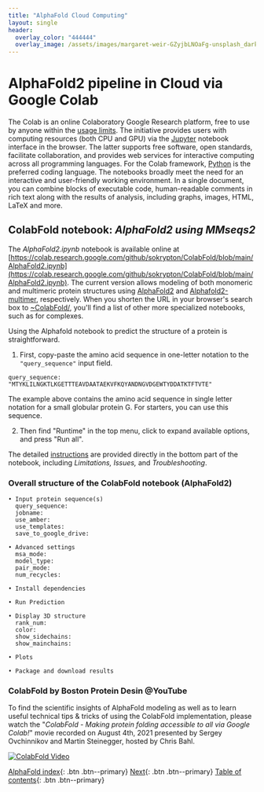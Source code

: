 ```yaml
---
title: "AlphaFold Cloud Computing"
layout: single
header:
  overlay_color: "444444"
  overlay_image: /assets/images/margaret-weir-GZyjbLNOaFg-unsplash_dark.jpg
---
```




# AlphaFold2 pipeline in Cloud via Google Colab

The Colab is an online Colaboratory Google Research platform, free to use by anyone within the [usage limits](https://research.google.com/colaboratory/faq.html#resource-limits). The initiative provides users with computing resources (both CPU and GPU) via the [Jupyter](https://jupyter.org) notebook interface in the browser. The latter supports free software, open standards, facilitate collaboration, and provides web services for interactive computing across all programming languages. For the Colab framework, [Python](https://www.python.org) is the preferred coding language. The notebooks broadly meet the need for an interactive and user-friendly working environment. In a single document, you can combine blocks of executable code, human-readable comments in rich text along with the results of analysis, including graphs, images, HTML, LaTeX and more.

## ColabFold notebook: *AlphaFold2 using MMseqs2*

The *AlphaFold2.ipynb* notebook is available online at [https://colab.research.google.com/github/sokrypton/ColabFold/blob/main/AlphaFold2.ipynb](https://colab.research.google.com/github/sokrypton/ColabFold/blob/main/AlphaFold2.ipynb). The current version allows modeling of both monomeric and multimeric protein structures using  [AlphaFold2](https://www.nature.com/articles/s41586-021-03819-2) and [Alphafold2-multimer](https://www.biorxiv.org/content/10.1101/2021.10.04.463034v1), respectively. When you shorten the URL in your browser's search box to [~ColabFold/](https://colab.research.google.com/github/sokrypton/ColabFold/), you'll find a list of other more specialized notebooks, such as for complexes.

Using the Alphafold notebook to predict the structure of a protein is straightforward.

1. First, copy-paste the amino acid sequence in one-letter notation to the `"query_sequence"` input field.

 `query_sequence: "MTYKLILNGKTLKGETTTEAVDAATAEKVFKQYANDNGVDGEWTYDDATKTFTVTE"`

  The example above contains the amino acid sequence in single letter notation for a small globular protein G. For starters, you can use this sequence.


2. Then find "Runtime" in the top menu, click to expand available options, and press "Run all".

The detailed [instructions](https://colab.research.google.com/github/sokrypton/ColabFold/blob/main/AlphaFold2.ipynb#scrollTo=UGUBLzB3C6WN) are provided directly in the bottom part of the notebook, including *Limitations, Issues,* and *Troubleshooting*.

### Overall structure of the ColabFold notebook (AlphaFold2)

```
• Input protein sequence(s)
  query_sequence:
  jobname:
  use_amber:
  use_templates:
  save_to_google_drive:

• Advanced settings
  msa_mode:
  model_type:
  pair_mode:
  num_recycles:

• Install dependencies

• Run Prediction

• Display 3D structure
  rank_num:
  color:
  show_sidechains:
  show_mainchains:

• Plots

• Package and download results

```

### ColabFold by Boston Protein Desin @YouTube

To find the scientific insights of AlphaFold modeling as well as to learn useful technical tips & tricks of using the ColabFold implementation, please watch the "*ColabFold - Making protein folding accessible to all via Google Colab!*" movie recorded on August 4th, 2021 presented by Sergey Ovchinnikov and Martin Steinegger, hosted by Chris Bahl.

[![ColabFold Video](https://img.youtube.com/vi/Rfw7thgGTwI/0.jpg)](https://www.youtube.com/watch?v=Rfw7thgGTwI)


[AlphaFold index](Alphafold-landingPage.md){: .btn  .btn--primary}
[Next](03-AlphafoldHPC.md){: .btn  .btn--primary}
[Table of contents](../index.md){: .btn  .btn--primary}
